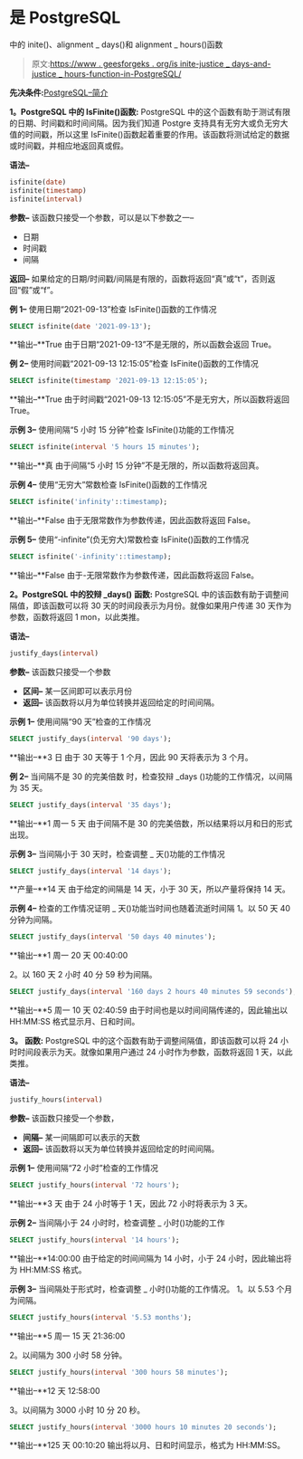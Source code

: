 # 是 PostgreSQL

中的 inite()、alignment _ days()和 alignment _ hours()函数

> 原文:[https://www . geesforgeks . org/is inite-justice _ days-and-justice _ hours-function-in-PostgreSQL/](https://www.geeksforgeeks.org/isfinite-justify_days-and-justify_hours-function-in-postgresql/)

**先决条件:**[PostgreSQL–简介](https://www.geeksforgeeks.org/what-is-postgresql-introduction/)

**1。PostgreSQL 中的 IsFinite()函数:**
PostgreSQL 中的这个函数有助于测试有限的日期、时间戳和时间间隔。因为我们知道 Postgre 支持具有无穷大或负无穷大值的时间戳，所以这里 IsFinite()函数起着重要的作用。该函数将测试给定的数据或时间戳，并相应地返回真或假。

**语法–**

```sql
isfinite(date)
isfinite(timestamp)
isfinite(interval)
```

**参数–**
该函数只接受一个参数，可以是以下参数之一–

*   日期
*   时间戳
*   间隔

**返回–**
如果给定的日期/时间戳/间隔是有限的，函数将返回“真”或“t”，否则返回“假”或“f”。

**例 1–**
使用日期“2021-09-13”检查 IsFinite()函数的工作情况

```sql
SELECT isfinite(date '2021-09-13');
```

**输出–**True
由于日期“2021-09-13”不是无限的，所以函数会返回 True。

**例 2–**
使用时间戳“2021-09-13 12:15:05”检查 IsFinite()函数的工作情况

```sql
SELECT isfinite(timestamp '2021-09-13 12:15:05');
```

**输出–**True
由于时间戳“2021-09-13 12:15:05”不是无穷大，所以函数将返回 True。

**示例 3–**
使用间隔“5 小时 15 分钟”检查 IsFinite()功能的工作情况

```sql
SELECT isfinite(interval '5 hours 15 minutes');
```

**输出–**真
由于间隔“5 小时 15 分钟”不是无限的，所以函数将返回真。

**示例 4–**
使用“无穷大”常数检查 IsFinite()函数的工作情况

```sql
SELECT isfinite('infinity'::timestamp);
```

**输出–**False
由于无限常数作为参数传递，因此函数将返回 False。

**示例 5–**
使用“-infinite”(负无穷大)常数检查 IsFinite()函数的工作情况

```sql
SELECT isfinite('-infinity'::timestamp);
```

**输出–**False
由于-无限常数作为参数传递，因此函数将返回 False。

**2。PostgreSQL 中的狡辩 _days()** **函数:**
PostgreSQL 中的该函数有助于调整间隔值，即该函数可以将 30 天的时间段表示为月份。就像如果用户传递 30 天作为参数，函数将返回 1 mon，以此类推。

**语法–**

```sql
justify_days(interval)
```

**参数–**
该函数只接受一个参数

*   **区间–**
    某一区间即可以表示月份
*   **返回–**
    该函数将以月为单位转换并返回给定的时间间隔。

**示例 1–**
使用间隔“90 天”检查的工作情况

```sql
SELECT justify_days(interval '90 days');
```

**输出–**3 日
由于 30 天等于 1 个月，因此 90 天将表示为 3 个月。

**例 2–**
当间隔不是 30 的完美倍数
时，检查狡辩 _days ()功能的工作情况，以间隔为 35 天。

```sql
SELECT justify_days(interval '35 days');
```

**输出–**1 周一 5 天
由于间隔不是 30 的完美倍数，所以结果将以月和日的形式出现。

**示例 3–**
当间隔小于 30 天时，检查调整 _ 天()功能的工作情况

```sql
SELECT justify_days(interval '14 days');
```

**产量–**14 天
由于给定的间隔是 14 天，小于 30 天，所以产量将保持 14 天。

**示例 4–**
检查的工作情况证明 _ 天()功能当时间也随着流逝时间隔
1。以 50 天 40 分钟为间隔。

```sql
SELECT justify_days(interval '50 days 40 minutes');
```

**输出–**1 周一 20 天 00:40:00

2。以 160 天 2 小时 40 分 59 秒为间隔。

```sql
SELECT justify_days(interval '160 days 2 hours 40 minutes 59 seconds');
```

**输出–**5 周一 10 天 02:40:59
由于时间也是以时间间隔传递的，因此输出以 HH:MM:SS 格式显示月、日和时间。

**3。** **函数:**
PostgreSQL 中的这个函数有助于调整间隔值，即该函数可以将 24 小时时间段表示为天。就像如果用户通过 24 小时作为参数，函数将返回 1 天，以此类推。

**语法–**

```sql
justify_hours(interval)
```

**参数–**
该函数只接受一个参数，

*   **间隔–**
    某一间隔即可以表示的天数
*   **返回–**
    该函数将以天为单位转换并返回给定的时间间隔。

**示例 1–**
使用间隔“72 小时”检查的工作情况

```sql
SELECT justify_hours(interval '72 hours');
```

**输出–**3 天
由于 24 小时等于 1 天，因此 72 小时将表示为 3 天。

**示例 2–**
当间隔小于 24 小时时，检查调整 _ 小时()功能的工作

```sql
SELECT justify_hours(interval '14 hours');
```

**输出–**14:00:00
由于给定的时间间隔为 14 小时，小于 24 小时，因此输出将为 HH:MM:SS 格式。

**示例 3–**
当间隔处于形式时，检查调整 _ 小时()功能的工作情况。
1。以 5.53 个月为间隔。

```sql
SELECT justify_hours(interval '5.53 months');
```

**输出–**5 周一 15 天 21:36:00

2。以间隔为 300 小时 58 分钟。

```sql
SELECT justify_hours(interval '300 hours 58 minutes');
```

**输出–**12 天 12:58:00

3。以间隔为 3000 小时 10 分 20 秒。

```sql
SELECT justify_hours(interval '3000 hours 10 minutes 20 seconds');
```

**输出–**125 天 00:10:20
输出将以月、日和时间显示，格式为 HH:MM:SS。